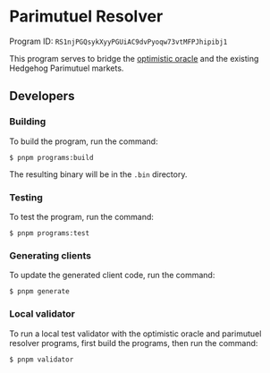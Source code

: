 # Parimutuel Resolver

Program ID: `RS1njPGQsykXyyPGUiAC9dvPyoqw73vtMFPJhipibj1`

This program serves to bridge the [optimistic oracle][1] and the existing
Hedgehog Parimutuel markets.

[1]: https://github.com/BrightSightOO/oracle-be

## Developers

### Building

To build the program, run the command:

```
$ pnpm programs:build
```

The resulting binary will be in the `.bin` directory.

### Testing

To test the program, run the command:

```
$ pnpm programs:test
```

### Generating clients

To update the generated client code, run the command:

```
$ pnpm generate
```

### Local validator

To run a local test validator with the optimistic oracle and parimutuel
resolver programs, first build the programs, then run the command:

```
$ pnpm validator
```
